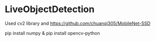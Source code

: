 # LiveObjectDetection

Used cv2 library and  https://github.com/chuanqi305/MobileNet-SSD

pip install numpy &
pip install opencv-python
